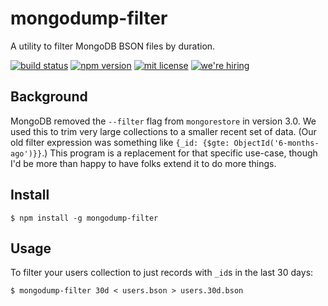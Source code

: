 # mongodump-filter

A utility to filter MongoDB BSON files by duration.

[![build status][travis-badge]][travis-link]
[![npm version][npm-badge]][npm-link]
[![mit license][license-badge]][license-link]
[![we're hiring][hiring-badge]][hiring-link]

## Background

MongoDB removed the `--filter` flag from `mongorestore` in version 3.0.  We used this to trim very large collections to a smaller recent set of data.  (Our old filter expression was something like `{_id: {$gte: ObjectId('6-months-ago')}}`.)  This program is a replacement for that specific use-case, though I'd be more than happy to have folks extend it to do more things.

## Install

```
$ npm install -g mongodump-filter
```

## Usage

To filter your users collection to just records with `_id`s in the last 30 days:

```
$ mongodump-filter 30d < users.bson > users.30d.bson
```

[travis-badge]: http://img.shields.io/travis/goodeggs/mongodump-filter/master.svg?style=flat-square
[travis-link]: https://travis-ci.org/goodeggs/mongodump-filter
[npm-badge]: http://img.shields.io/npm/v/mongodump-filter.svg?style=flat-square
[npm-link]: https://www.npmjs.org/package/mongodump-filter
[license-badge]: http://img.shields.io/badge/license-mit-blue.svg?style=flat-square
[license-link]: LICENSE.md
[hiring-badge]: https://img.shields.io/badge/we're_hiring-yes-brightgreen.svg?style=flat-square
[hiring-link]: http://careers.goodeggs.com?utm_source=github&utm_campaign=open-source

